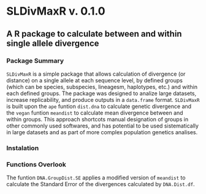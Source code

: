 # SLDivMaxR v. 0.1.0
## A R package to calculate between and within single allele divergence

### Package Summary
`SLDivMaxR` is a simple package that allows calculation of divergence (or distance) on a single allele at each sequence level, by defined groups (which can be species, subspecies, lineagesm, haplotypes, etc.) and within each defined groups. The package was designed to analize large datasets, increase replicability, and produce outputs in a `data.frame` format. `SLDivMaxR` is built upon the `ape` funtion `dist.dna` to calculate genetic divergence and the `vegan` funtion `meandist` to calculate mean divergence between and within groups. This approach shortcots manual designation of groups in other commonly used softwares, and has potential to be used sistematically in large datasets and as part of more complex population genetics analises. 

### Instalation

### Functions Overlook
The funtion `DNA.GroupDist.SE` applies a modified version of `meandist` to calculate the Standard Error of the divergences calculated by `DNA.Dist.df`. 
